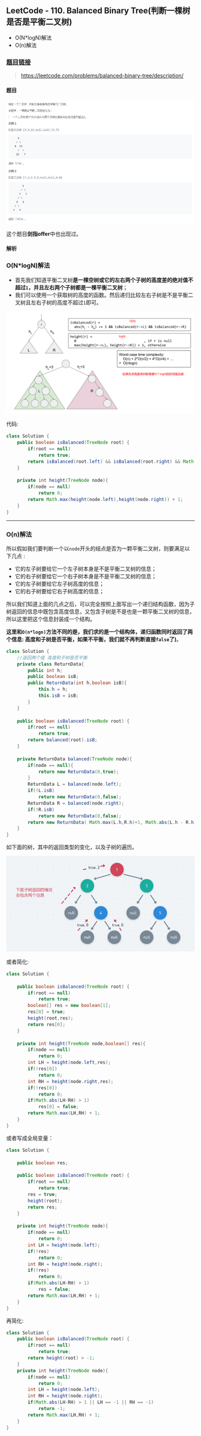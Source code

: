 ﻿## LeetCode - 110. Balanced Binary Tree(判断一棵树是否是平衡二叉树)
 - O(N*logN)解法
 - O(n)解法

### [题目链接](https://leetcode.com/problems/balanced-binary-tree/description/)

> https://leetcode.com/problems/balanced-binary-tree/description/

#### 题目
![在这里插入图片描述](images/110_t.png)

这个题目**剑指offer**中也出现过。

#### 解析
### O(N*logN)解法
 * 首先我们知道平衡二叉树**是一棵空树或它的左右两个子树的高度差的绝对值不超过`1`，并且左右两个子树都是一棵平衡二叉树**；
 * 我们可以使用一个获取树的高度的函数。然后递归比较左右子树是不是平衡二叉树且左右子树的高度不超过`1`即可。

![在这里插入图片描述](images/110_s.png)

代码:

```java
class Solution {
    public boolean isBalanced(TreeNode root) {
        if(root == null)
            return true;
        return isBalanced(root.left) && isBalanced(root.right) && Math.abs( height(root.left)-height(root.right) ) <= 1;
    }
    
    private int height(TreeNode node){
        if(node == null)
            return 0;
        return Math.max(height(node.left),height(node.right)) + 1;
    }
}
```

***
### O(n)解法
 所以假如我们要判断一个以`node`开头的结点是否为一颗平衡二叉树，则要满足以下几点 : 
 - 它的左子树要给它一个左子树本身是不是平衡二叉树的信息；
 - 它的右子树要给它一个右子树本身是不是平衡二叉树的信息；
 - 它的左子树要给它左子树高度的信息；
 - 它的右子树要给它右子树高度的信息；

所以我们知道上面的几点之后，可以完全按照上面写出一个递归结构函数，因为子树返回的信息中既包含高度信息，又包含子树是不是也是一颗平衡二叉树的信息，所以这里把这个信息封装成一个结构。

**这里和`O(n*logn)`方法不同的是，我们求的是一个结构体，递归函数同时返回了两个信息: 高度和子树是否平衡，如果不平衡，我们就不再判断直接`false`了)**。

```java
class Solution {
    //返回两个值 高度和子树是否平衡
    private class ReturnData{
        public int h;
        public boolean isB;
        public ReturnData(int h,boolean isB){
            this.h = h;
            this.isB = isB;
        }
    }
    
    public boolean isBalanced(TreeNode root) {
        if(root == null)
            return true;
        return balanced(root).isB;
    }
    
    private ReturnData balanced(TreeNode node){
        if(node == null){
            return new ReturnData(0,true);
        }
        ReturnData L = balanced(node.left);
        if(!L.isB)
            return new ReturnData(0,false);
        ReturnData R = balanced(node.right);
        if(!R.isB)
            return new ReturnData(0,false);
        return new ReturnData( Math.max(L.h,R.h)+1, Math.abs(L.h - R.h) <= 1 );
    }
}
```

如下面的树，其中的返回类型的变化，以及子树的遍历。

![1554714590525](assets/1554714590525.png)

或者简化: 

```java
class Solution {
    
    public boolean isBalanced(TreeNode root) {
        if(root == null)
            return true;
        boolean[] res = new boolean[1];
        res[0] = true;
        height(root,res);
        return res[0];
    }
    
    private int height(TreeNode node,boolean[] res){
        if(node == null)
            return 0;
        int LH = height(node.left,res);
        if(!res[0])
            return 0;
        int RH = height(node.right,res);
        if(!res[0])
            return 0;
        if(Math.abs(LH-RH) > 1)
            res[0] = false;
        return Math.max(LH,RH) + 1;
    }
}
```
或者写成全局变量：

```java
class Solution {
    
    public boolean res;
    
    public boolean isBalanced(TreeNode root) {
        if(root == null)
            return true;
        res = true;
        height(root);
        return res;
    }
    
    private int height(TreeNode node){
        if(node == null)
            return 0;
        int LH = height(node.left);
        if(!res)
            return 0;
        int RH = height(node.right);
        if(!res)
            return 0;
        if(Math.abs(LH-RH) > 1)
            res = false;
        return Math.max(LH,RH) + 1;
    }
}
```

再简化:

```java
class Solution {
    public boolean isBalanced(TreeNode root) {
        if(root == null)
            return true;
        return height(root) > -1;
    }
    private int height(TreeNode node){
        if(node == null)
            return 0;
        int LH = height(node.left);
        int RH = height(node.right);
        if(Math.abs(LH-RH) > 1 || LH == -1 || RH == -1)
            return -1;
        return Math.max(LH,RH) + 1;
    }
}
```
